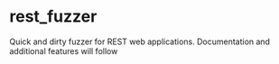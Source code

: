 # rest_fuzzer

Quick and dirty fuzzer for REST web applications. Documentation and additional features will follow
